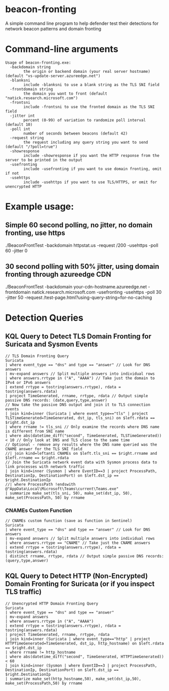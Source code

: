 # beacon-fronting
A simple command line program to help defender test their detections for network beacon patterns and domain fronting

# Command-line arguments
```
Usage of beacon-fronting.exe:
  -backdomain string
        the origin or backend domain (your real server hostname) (default "vs-update-server.azureedge.net")
  -blanksni
        include -blanksni to use a blank string as the TLS SNI field
  -frontdomain string
        the domain you want to front (default "natick.research.microsoft.com")
  -frontsni
        include -frontsni to use the fronted domain as the TLS SNI field
  -jitter int
        percent (0-99) of variation to randomize poll interval (default 10)
  -poll int
        number of seconds between beacons (default 42)
  -request string
        the request including any query string you want to send (default "/?poll=true")
  -showresponse
        include -showresponse if you want the HTTP response from the server to be printed in the output
  -usefronting
        include -usefronting if you want to use domain fronting, omit if not
  -usehttps
        include -usehttps if you want to use TLS/HTTPS, or omit for unencrypted HTTP
```
# Example usage:
## Simple 60 second polling, no jitter, no domain fronting, use https
./BeaconFrontTest -backdomain httpstat.us -request /200 -usehttps -poll 60 -jitter 0

## 30 second polling with 50% jitter, using domain fronting through azureedge CDN
./BeaconFrontTest -backdomain your-cdn-hostname.azureedge.net -frontdomain natick.research.microsoft.com -usefronting -usehttps -poll 30 -jitter 50 -request /test-page.html?using-query-string=for-no-caching

# Detection Queries
## KQL Query to Detect TLS Domain Fronting for Suricata and Sysmon Events
```
// TLS Domain Fronting Query
Suricata
| where event_type == "dns" and type == "answer" // Look for DNS answers
| mv-expand answers // Split multiple answers into individual rows
| where answers.rrtype in ("A", "AAAA") // Take just the domain to IPv4 or IPv6 answers
| extend rrtype = tostring(answers.rrtype), rdata = tostring(answers.rdata)
| project TimeGenerated, rrname, rrtype, rdata // Output simple passive DNS records: (date,query,type,answer)
// Now take the passive DNS output and join it to TLS connection events
| join kind=inner (Suricata | where event_type=="tls" | project TLSTimeGenerated=TimeGenerated, dst_ip, tls_sni) on $left.rdata == $right.dst_ip
| where rrname != tls_sni // Only examine the records where DNS name is different from SNI name
| where abs(datetime_diff("second", TimeGenerated, TLSTimeGenerated)) < 10 // Only look at DNS and TLS close to the same time
// Optional - remove any results where the DNS name queried was the CNAME answer for the TLS SNI field
//| join kind=leftanti CNAMEs on $left.tls_sni == $right.rrname and $left.rrname == $right.rdata
// Join the Suricata network event data with Sysmon process data to link processes with network traffic
| join kind=inner (Sysmon | where EventID==3 | project ProcessPath, DestinationIp, DestinationPort) on $left.dst_ip == $right.DestinationIp
//| where ProcessPath !endswith @"AppData\Local\Microsoft\Teams\current\Teams.exe"
| summarize make_set(tls_sni, 50), make_set(dst_ip, 50), make_set(ProcessPath, 50) by rrname
```

### CNAMEs Custom Function
```
// CNAMEs custom function (save as function in Sentinel)
Suricata
| where event_type == "dns" and type == "answer" // Look for DNS answers
| mv-expand answers // Split multiple answers into individual rows
| where answers.rrtype == "CNAME" // Take just the CNAME answers
| extend rrtype = tostring(answers.rrtype), rdata = tostring(answers.rdata)
| distinct rrname, rrtype, rdata // Output simple passive DNS records: (query,type,answer)
```

## KQL Query to Detect HTTP (Non-Encrypted) Domain Fronting for Suricata (or if you inspect TLS traffic)
```
// Unencrypted HTTP Domain Fronting Query
Suricata
| where event_type == "dns" and type == "answer"
| mv-expand answers
| where answers.rrtype in ("A", "AAAA")
| extend rrtype = tostring(answers.rrtype), rdata = tostring(answers.rdata)
| project TimeGenerated, rrname, rrtype, rdata
| join kind=inner (Suricata | where event_type=="http" | project HTTPTimeGenerated=TimeGenerated, dst_ip, http_hostname) on $left.rdata == $right.dst_ip
| where rrname != http_hostname
| where abs(datetime_diff("second", TimeGenerated, HTTPTimeGenerated)) < 60
| join kind=inner (Sysmon | where EventID==3 | project ProcessPath, DestinationIp, DestinationPort) on $left.dst_ip == $right.DestinationIp
| summarize make_set(http_hostname,50), make_set(dst_ip,50), make_set(ProcessPath,50) by rrname
```
